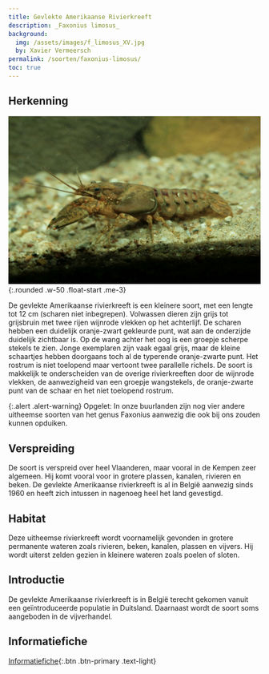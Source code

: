 ```yaml
---
title: Gevlekte Amerikaanse Rivierkreeft
description: _Faxonius limosus_
background:
  img: /assets/images/f_limosus_XV.jpg
  by: Xavier Vermeersch
permalink: /soorten/faxonius-limosus/
toc: true
---
```


## Herkenning

![photo](/assets/images/f_limosus_XV.jpg){:.rounded .w-50 .float-start .me-3}

De gevlekte Amerikaanse rivierkreeft is een kleinere soort, met een lengte tot 12 cm (scharen niet inbegrepen). Volwassen dieren zijn grijs tot grijsbruin met twee rijen wijnrode vlekken op het achterlijf. De scharen hebben een duidelijk oranje-zwart gekleurde punt, wat aan de onderzijde duidelijk zichtbaar is. Op de wang achter het oog is een groepje scherpe stekels te zien. Jonge exemplaren zijn vaak egaal grijs, maar de kleine schaartjes hebben doorgaans toch al de typerende oranje-zwarte punt. Het rostrum is niet toelopend maar vertoont twee parallelle richels. De soort is makkelijk te onderscheiden van de overige rivierkreeften door de wijnrode vlekken, de aanwezigheid van een groepje wangstekels, de oranje-zwarte punt van de schaar en het niet toelopend rostrum.

{:.alert .alert-warning}
Opgelet: In onze buurlanden zijn nog vier andere uitheemse soorten van het genus Faxonius aanwezig die ook bij ons zouden kunnen opduiken.

## Verspreiding

De soort is verspreid over heel Vlaanderen, maar vooral in de Kempen zeer algemeen. Hij komt vooral voor in grotere plassen, kanalen, rivieren en beken. De gevlekte Amerikaanse rivierkreeft is al in België aanwezig sinds 1960 en heeft zich intussen in nagenoeg heel het land gevestigd. 

## Habitat

Deze uitheemse rivierkreeft wordt voornamelijk gevonden in grotere permanente wateren zoals rivieren, beken, kanalen, plassen en vijvers. Hij wordt uiterst zelden gezien in kleinere wateren zoals poelen of sloten.

## Introductie

De gevlekte Amerikaanse rivierkreeft is in België terecht gekomen vanuit een geïntroduceerde populatie in Duitsland. Daarnaast wordt de soort soms aangeboden in de vijverhandel.

## Informatiefiche

[Informatiefiche](https://www.iasregulation.be/770/download){:.btn .btn-primary .text-light}